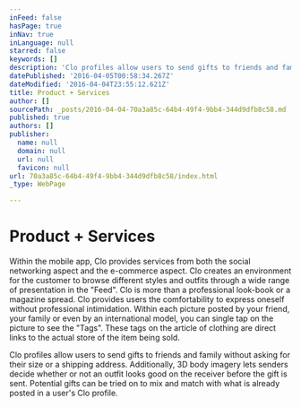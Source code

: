 ```yaml
---
inFeed: false
hasPage: true
inNav: true
inLanguage: null
starred: false
keywords: []
description: 'Clo profiles allow users to send gifts to friends and family without asking for their size or a shipping address. Additionally, 3D body imagery lets senders decide whether or not an outfit looks good on the receiver before the gift is sent. Potential gifts can be tried on to mix and match with what is already posted in a user’s Clo profile.'
datePublished: '2016-04-05T00:58:34.267Z'
dateModified: '2016-04-04T23:55:12.621Z'
title: Product + Services
author: []
sourcePath: _posts/2016-04-04-70a3a85c-64b4-49f4-9bb4-344d9dfb8c58.md
published: true
authors: []
publisher:
  name: null
  domain: null
  url: null
  favicon: null
url: 70a3a85c-64b4-49f4-9bb4-344d9dfb8c58/index.html
_type: WebPage

---
```

# Product + Services

Within the mobile app, Clo provides services from both the social networking aspect and the e-commerce aspect. Clo creates an environment for the customer to browse different styles and outfits through a wide range of presentation in the "Feed". Clo is more than a professional look-book or a magazine spread. Clo provides users the comfortability to express oneself without professional intimidation. Within each picture posted by your friend, your family or even by an international model, you can single tap on the picture to see the "Tags". These tags on the article of clothing are direct links to the actual store of the item being sold.

Clo profiles allow users to send gifts to friends and family without asking for their size or a shipping address. Additionally, 3D body imagery lets senders decide whether or not an outfit looks good on the receiver before the gift is sent. Potential gifts can be tried on to mix and match with what is already posted in a user's Clo profile.